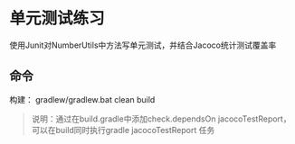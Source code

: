 # 单元测试练习
使用Junit对NumberUtils中方法写单元测试，并结合Jacoco统计测试覆盖率

## 命令
构建： gradlew/gradlew.bat clean build
   > 说明：通过在build.gradle中添加check.dependsOn jacocoTestReport，可以在build同时执行gradle jacocoTestReport 任务